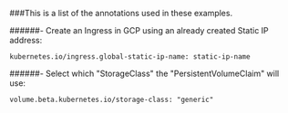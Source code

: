 ###This is a list of the annotations used in these examples.

######- Create an Ingress in GCP using an already created Static IP address:
```
kubernetes.io/ingress.global-static-ip-name: static-ip-name 
```

######- Select which "StorageClass" the "PersistentVolumeClaim" will use:
```
volume.beta.kubernetes.io/storage-class: "generic" 
```
